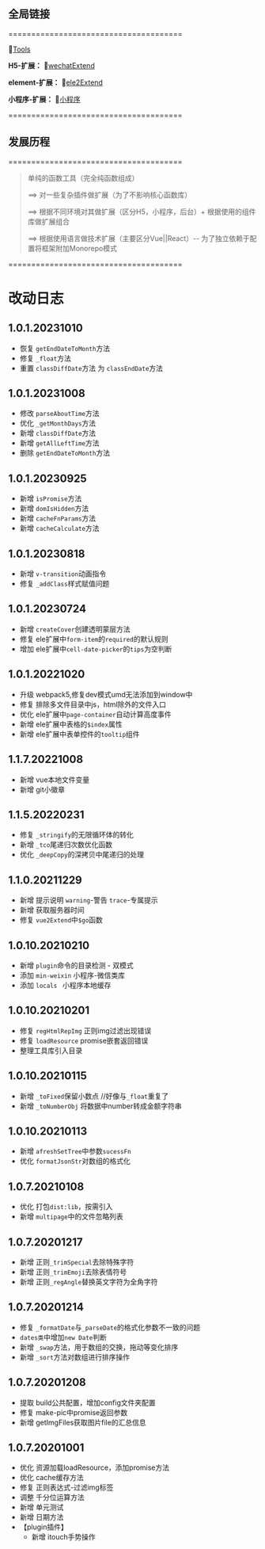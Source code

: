 ##  全局链接
======================================

📎[Tools](https://res.wyins.net/autoUpload/common/ccf4e1f6-2626-4c1e-b4a8-34ca330030c8.js)

**H5-扩展：**
📎[wechatExtend](https://res.wyins.net/autoUpload/common/ac4c3cdf-9956-406b-8254-656a7f0fa7dd.js)

**element-扩展：**
📎[ele2Extend](https://res.wyins.net/autoUpload/common/06fbc59f-c90f-4b65-8638-dbf8cfa3a5f0.js)

**小程序-扩展：**
📎[小程序](https://res.wyins.net/autoUpload/common/miniWeixin_5af8e269a54a111.js)

======================================

## 发展历程
======================================

> 单纯的函数工具（完全纯函数组成） 
>
> ==> 对一些复杂插件做扩展（为了不影响核心函数库） 
>
> ==> 根据不同环境对其做扩展（区分H5，小程序，后台）+ 根据使用的组件库做扩展组合 
>
> ==> 根据使用语言做技术扩展（主要区分Vue||React）-- 为了独立依赖于配置将框架附加Monorepo模式

======================================

# 改动日志

## 1.0.1.20231010

- 恢复 `getEndDateToMonth`方法
- 修复 `_float`方法
- 重置 `classDiffDate`方法 为 `classEndDate`方法

## 1.0.1.20231008

- 修改 `parseAboutTime`方法
- 优化 `_getMonthDays`方法
- 新增 `classDiffDate`方法
- 新增 `getAllLeftTime`方法
- 删除 `getEndDateToMonth`方法

## 1.0.1.20230925

- 新增 `isPromise`方法
- 新增 `domIsHidden`方法
- 新增 `cacheFnParams`方法
- 新增 `cacheCalculate`方法

## 1.0.1.20230818

- 新增 `v-transition`动画指令
- 修复 `_addClass`样式赋值问题

## 1.0.1.20230724

- 新增 `createCover`创建透明蒙层方法
- 修复 ele扩展中`form-item`的`required`的默认规则
- 增加 ele扩展中`cell-date-picker`的`tips`为空判断

## 1.0.1.20221020

- 升级 webpack5,修复dev模式umd无法添加到window中
- 修复 排除多文件目录中js，html除外的文件入口
- 优化 ele扩展中`page-container`自动计算高度事件
- 新增 ele扩展中表格的`$index`属性
- 新增 ele扩展中表单控件的`tooltip`组件

## 1.1.7.20221008

- 新增 vue本地文件变量
- 新增 git小徽章

## 1.1.5.20220231

- 修复 `_stringify`的无限循环体的转化
- 新增 `_tco`尾递归次数优化函数
- 优化 `_deepCopy`的深拷贝中尾递归的处理

## 1.1.0.20211229

- 新增 提示说明 `warning`-警告 `trace`-专属提示
- 新增 获取服务器时间
- 修复 `vue2Extend`中`$go`函数

## 1.0.10.20210210

- 新增 `plugin`命令的目录检测 -  双模式
- 添加  `min-weixin` 小程序-微信类库
- 添加 `locals ` 小程序本地缓存

## 1.0.10.20210201

- 修复 `regHtmlRepImg` 正则img过滤出现错误
- 修复 `loadResource` promise嵌套返回错误
- 整理工具库引入目录

## 1.0.10.20210115

- 新增 `_toFixed`保留小数点 //好像与`_float`重复了
- 新增 `_toNumberObj` 将数据中number转成金额字符串

## 1.0.10.20210113

- 新增 `afreshSetTree`中参数`sucessFn`
- 优化 `formatJsonStr`对数组的格式化

## 1.0.7.20210108

- 优化 打包`dist:lib`，按需引入
- 新增 `multipage`中的文件忽略列表

## 1.0.7.20201217

- 新增 正则`_trimSpecial`去除特殊字符
- 新增 正则`_trimEmoji`去除表情符号
- 新增 正则`_regAngle`替换英文字符为全角字符

## 1.0.7.20201214

- 修复 `_formatDate`与`_parseDate`的格式化参数不一致的问题
- `dates类`中增加`new Date`判断
- 新增 `_swap`方法，用于数组的交换，拖动等变化排序
- 新增 `_sort`方法对数组进行排序操作

## 1.0.7.20201208

- 提取 build公共配置，增加config文件夹配置
- 修复 make-pic中promise返回参数
- 新增 getImgFiles获取图片file的汇总信息

## 1.0.7.20201001

* 优化 资源加载loadResource，添加promise方法
* 优化 cache缓存方法
* 修复 正则表达式-过滤img标签
* 调整 千分位运算方法
* 新增 单元测试
* 新增 日期方法
* 【plugin插件】
  + 新增 itouch手势操作

